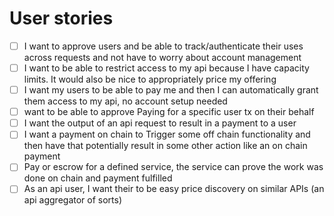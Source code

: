 # User stories

- [ ] I want to approve users and be able to track/authenticate their uses across requests and not have to worry about account management 
- [ ] I want to be able to restrict access to my api because I have capacity limits. It would also be nice to appropriately price my offering
- [ ] I want my users to be able to pay me and then I can automatically grant them access to my api, no account setup needed
- [ ] want to be able to approve Paying for a specific user tx on their behalf
- [ ] I want the output of an api request to result in a payment to a user
- [ ] I want a payment on chain to Trigger some off chain functionality and then have that potentially result in some other action like an on chain payment 
- [ ] Pay or escrow for a defined service, the service can prove the work was done on chain and payment fulfilled 
- [ ] As an api user, I want their to be easy price discovery on similar APIs (an api aggregator of sorts)